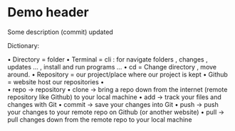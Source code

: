 # Demo header

Some description (commit)
updated

Dictionary:

•	Directory = folder
•	Terminal = cli : for navigate folders , changes , updates … , install and run programs …
•	cd = Change directory , move around.
•	Repository = our project/place where our project is kept
•	Github = website host our repositories
•	
•	repo -> repository
•	clone -> bring a repo down from the internet (remote repository like Github) to your local machine
•	add -> track your files and changes with Git
•	commit -> save your changes into Git
•	push -> push your changes to your remote repo on Github (or another website)
•	pull -> pull changes down from the remote repo to your local machine
